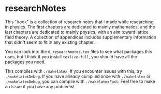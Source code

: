 # researchNotes
This "book" is a collection of research notes that I made while researching in physics. The first chapters are dedicated to mainly mathematics, and the last chapters are dedicated to mainly physics, with an aim toward lattice field theory. A collection of appendices includes supplementary information that didn't seem to fit in any existing chapter.

You can look into the `0_researchnotes.tex` files to see what packages this uses, but I think if you install `texlive-full`, you should have all the packages you need.

This compiles with `./makelatex`. If you encounter issues with this, try `./makelatexDebug`. If you have already compiled once with `./makelatex` or `./makelatexDebug`, you can compile with `./makelatexFast`. Feel free to make an Issue if you have any problems!
